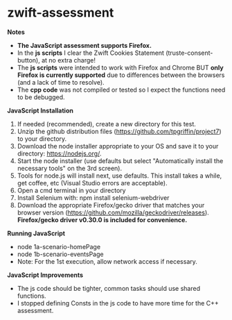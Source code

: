 # zwift-assessment

**Notes**
- **The JavaScript assessment supports Firefox.**
- In the **js scripts** I clear the Zwift Cookies Statement (truste-consent-button), at no extra charge!
- The **js scripts** were intended to work with Firefox and Chrome BUT **only Firefox is currently supported** due to differences between the browsers (and a lack of time to resolve).
- The **cpp code** was not compiled or tested so I expect the functions need to be debugged.

**JavaScript Installation**
1. If needed (recommended), create a new directory for this test.
2. Unzip the github distribution files (https://github.com/tpgriffin/project7) to your directory.
2. Download the node installer appropriate to your OS and save it to your directory: https://nodejs.org/.
3. Start the node installer (use defaults but select "Automatically install the necessary tools" on the 3rd screen).
4. Tools for node.js will install next, use defaults. This install takes a while, get coffee, etc (Visual Studio errors are acceptable).
5. Open a cmd terminal in your directory
6. Install Selenium with: npm install selenium-webdriver
7. Download the appropriate Firefox/gecko driver that matches your browser version (https://github.com/mozilla/geckodriver/releases). **Firefox/gecko driver v0.30.0 is included for convenience.**

**Running JavaScript**
- node 1a-scenario-homePage
- node 1b-scenario-eventsPage 
- Note: For the 1st execution, allow network access if necessary.

**JavaScript Improvements**
- The js code should be tighter, common tasks should use shared functions.
- I stopped defining Consts in the js code to have more time for the C++ assessment.
